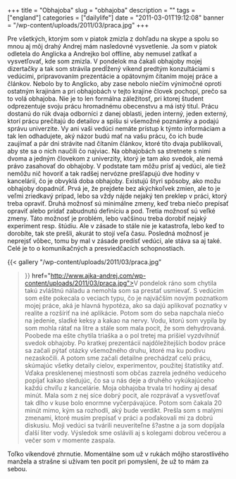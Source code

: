 +++
title = "Obhajoba"
slug = "obhajoba"
description = ""
tags = ["england"]
categories = ["dailylife"]
date = "2011-03-01T19:12:08"
banner = "/wp-content/uploads/2011/03/praca.jpg"
+++

Pre všetkých, ktorým som v piatok zmizla z dohľadu na skype a spolu so mnou aj môj drahý Andrej mám
nasledovné vysvetlenie. Ja som v piatok odletela do Anglicka a Andrejko bol offline, aby nemusel
zatĺkať a vysvetľovať, kde som zmizla. V pondelok ma čakali obhajoby mojej dizertačky a tak som strávila predĺžený víkend predtým
konzultáciami s vedúcimi, pripravovaním prezentácie a opätovným čítaním mojej práce a článkov.
Nebolo by to Anglicko, aby zase nebolo niečím výnimočné oproti ostatným krajinám a pri obhajobách v
tejto krajine človek pochopí, prečo sa to volá obhajoba. Nie je to len formálna záležitosť, pri
ktorej študent odprezentuje svoju prácu hromadnému obecenstvu a má istý titul. Prácu dostanú do rúk
dvaja odborníci z danej oblasti, jeden interný, jeden externý, ktorí prácu prečítajú do detailov a
spíšu si všemožné poznámky a podajú správu univerzite. Vy ani vaši vedúci nemáte prístup k týmto
informáciam a tak len odhadujete, aký názor budú mať na vašu prácu, čo ich bude zaujímať a pár dni
strávite nad čítaním článkov, ktoré títo dvaja publikovali, aby ste sa o nich naučili čo najviac.
Na obhajobách sa stretnete s nimi dvoma a jedným človekom z univerzity, ktorý je tam ako svedok,
ale nemá právo zasahovať do obhajoby. V podstate tam môžu prísť aj vedúci, ale tiež nemôžu nič
hovoriť a tak radšej nervózne prešľapujú dve hodiny v kancelárií, čo je obvyklá doba obhajoby.
Existujú štyri spôsoby, ako možu obhajoby dopadnúť. Prvá je, že prejdete bez akýchkoľvek zmien, ale
to je veľmi zriedkavý prípad, lebo sa vždy nájde nejaký ten preklep v práci, ktorý treba opraviť.
Druhá možnosť sú minimálne zmeny, keď treba niečo prepísať opraviť alebo pridať zabudnutú definíciu
a pod. Tretia možnosť sú veľké zmeny. Táto možnosť je problém, lebo vačšinou treba dorobiť nejaký
experiment resp. štúdiu. Ale v zásade to stále nie je katastrofa, lebo keď to dorobíte, tak ste
prešli, akurát to stojí veľa času. Posledná možnosť je neprejsť vôbec, tomu by mal v zásade predísť
vedúci, ale stáva sa aj také. Celé je to o komunikačných a presviedčacích schopnostiach.

{{< gallery
    "/wp-content/uploads/2011/03/praca.jpg"
>}}<a> href="http://www.ajka-andrej.com/wp-content/uploads/2011/03/praca.jpg"></a>V pondelok ráno
som chytila takú zvláštnú náladu a nemohla som sa prestať usmievať. S vedúcim som ešte pokecala o
veciach typu, čo je najväčším novým poznatkom mojej práce, aká je hlavná hypotéza, ako sa dajú
aplikovať poznatky v realite a rozšíriť na iné aplikácie. Potom som do seba napchala niečo na
jedenie, sladké keksy a kakao na nervy. Vodu, ktorú som vypila by som mohla rátať na litre a stále
som mala pocit, že som dehydrovaná. Poobede ma ešte chytila triaška a o pol tretej ma prišiel
vyzdvihnúť svedok obhajoby. Po kratkej prezentácií najdôležitejších bodov práce sa začali pýtať
otázky všemožného druhu, ktoré ma ku podivu nezaskočili. A potom sme začali detailne prechádzať
celú prácu, skúmajúc všetky detaily cielov, experimentov, použitej štatistiky atď. Vďaka
presklenenej miestnosti som občas zazrela jedného vedúceho popíjať kakao sledujúc, čo sa u nás deje
a druhého vykúkajúceho každú chvíľu z kancelárie. Moja obhajoba trvala tri hodiny aj desať minút.
Mala som z nej síce dobrý pocit, ale rozprávať a vysvetľovať tak dlho v kuse bolo enormne
vyčerpávajúce. Potom som čakala 20 minút mimo, kým sa rozhodli, aký bude verdikt. Prešla som s
malými zmenami, ktoré musím prepísať v práci a poďakovali mi za dobrú diskusiu. Moji vedúci sa
tvárili neuveriteľne š?astne a ja som dopíjala ďalší liter vody. Výsledok sme oslávili aj s
kolegami dobrou večerou a večer som v momente zaspala.

Toľko víkendové zhrnutie. Momentálne som už v rukách môjho starostlivého manžela a strašne si užívam
ten pocit pri pomyslení, že už to mám za sebou.
